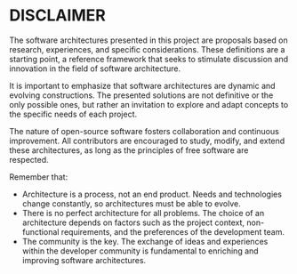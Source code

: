 # DISCLAIMER

The software architectures presented in this project are proposals based on research, experiences, and specific considerations. These definitions are a starting point, a reference framework that seeks to stimulate discussion and innovation in the field of software architecture.

It is important to emphasize that software architectures are dynamic and evolving constructions. The presented solutions are not definitive or the only possible ones, but rather an invitation to explore and adapt concepts to the specific needs of each project.

The nature of open-source software fosters collaboration and continuous improvement. All contributors are encouraged to study, modify, and extend these architectures, as long as the principles of free software are respected.

Remember that:

- Architecture is a process, not an end product. Needs and technologies change constantly, so architectures must be able to evolve.
- There is no perfect architecture for all problems. The choice of an architecture depends on factors such as the project context, non-functional requirements, and the preferences of the development team.
- The community is the key. The exchange of ideas and experiences within the developer community is fundamental to enriching and improving software architectures.
